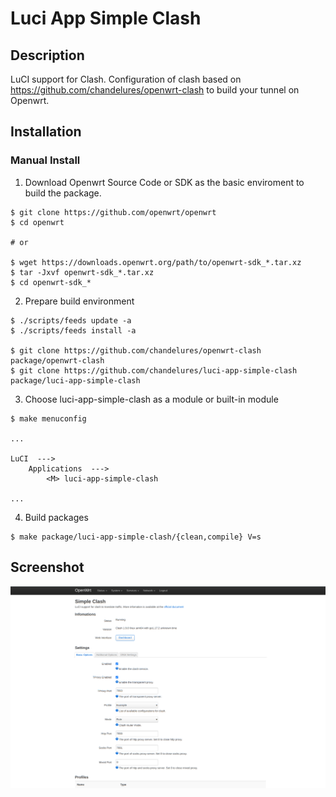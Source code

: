 # Luci App Simple Clash

## Description

LuCI support for Clash. Configuration of clash based on https://github.com/chandelures/openwrt-clash to build your tunnel on Openwrt.

## Installation

### Manual Install

1. Download Openwrt Source Code or SDK as the basic enviroment to build the package.

```shell
$ git clone https://github.com/openwrt/openwrt
$ cd openwrt

# or

$ wget https://downloads.openwrt.org/path/to/openwrt-sdk_*.tar.xz
$ tar -Jxvf openwrt-sdk_*.tar.xz
$ cd openwrt-sdk_*
```

2. Prepare build environment

```shell
$ ./scripts/feeds update -a
$ ./scripts/feeds install -a

$ git clone https://github.com/chandelures/openwrt-clash package/openwrt-clash
$ git clone https://github.com/chandelures/luci-app-simple-clash package/luci-app-simple-clash
```

3. Choose luci-app-simple-clash as a module or built-in module

```shell
$ make menuconfig

...

LuCI  --->
    Applications  --->
        <M> luci-app-simple-clash

...

```

4. Build packages

```shell
$ make package/luci-app-simple-clash/{clean,compile} V=s
```

## Screenshot

![screenshot](https://github.com/chandelures/luci-app-simple-clash/raw/master/docs/screenshot.png)
